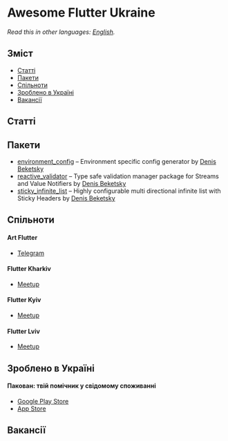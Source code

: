 # Awesome Flutter Ukraine

*Read this in other languages: [English](README.en.md).*


## Зміст
- [Cтатті](#статті)
- [Пакети](#пакети)
- [Спільноти](#спільноти)
- [Зроблено в Україні](#зроблено-в-україні)
- [Вакансії](#вакансії)


## Статті

## Пакети
- [environment_config](https://pub.dev/packages/environment_config) – Environment specific config generator by [Denis Beketsky](https://github.com/TatsuUkraine)
- [reactive_validator](https://pub.dev/packages/reactive_validator) – Type safe validation manager package for Streams and Value Notifiers by [Denis Beketsky](https://github.com/TatsuUkraine)
- [sticky_infinite_list](https://pub.dev/packages/sticky_infinite_list) – Highly configurable multi directional infinite list with Sticky Headers by [Denis Beketsky](https://github.com/TatsuUkraine)

## Спільноти

#### Art Flutter
- [Telegram](https://t.me/artflutter)

#### Flutter Kharkiv
- [Meetup](https://www.meetup.com/kharkiv-flutter)

#### Flutter Kyiv
- [Meetup](https://www.meetup.com/kyiv-flutter)

#### Flutter Lviv
- [Meetup](https://meetup.com/Flutter-Lviv)

## Зроблено в Україні

#### Пакован: твій помічник у свідомому споживанні
- [Google Play Store](https://play.google.com/store/apps/details?id=app.pakovan)
- [App Store](https://apps.apple.com/app/id1537570060)

## Вакансії
